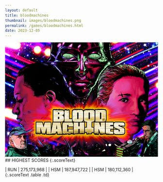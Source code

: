 ```yaml
---
layout: default
title: bloodmachines
thumbnail: images/bloodmachines.png
permalink: /games/bloodmachines.html
date: 2023-12-05
---
```


<img src="../images/bloodmachines.png" class="gameThumbnail img-fluid mx-auto align-middle">
## HIGHEST SCORES
{:.scoreText}

| RUN | 275,173,968 | 
| HSM | 187,947,722 | 
| HSM | 180,112,360 | 
{:.scoreText .table .td}

